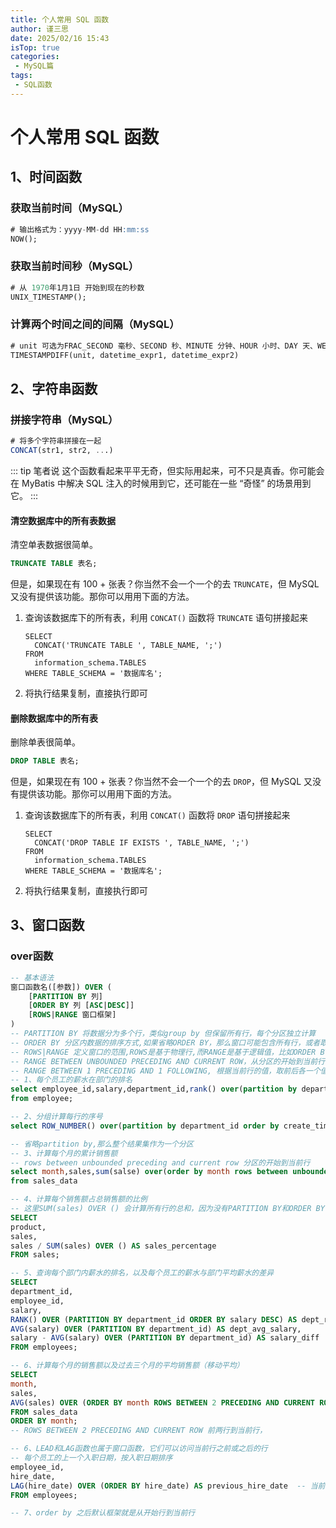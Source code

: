 ```yaml
---
title: 个人常用 SQL 函数
author: 谨三思
date: 2025/02/16 15:43
isTop: true
categories:
 - MySQL篇
tags:
 - SQL函数
---
```


# 个人常用 SQL 函数 <Badge text="持续更新" type="warning" />

## 1、时间函数

### 获取当前时间（MySQL）

```sql
# 输出格式为：yyyy-MM-dd HH:mm:ss
NOW();
```

### 获取当前时间秒（MySQL）

```sql
# 从 1970年1月1日 开始到现在的秒数
UNIX_TIMESTAMP();
```

### 计算两个时间之间的间隔（MySQL）

```sql
# unit 可选为FRAC_SECOND 毫秒、SECOND 秒、MINUTE 分钟、HOUR 小时、DAY 天、WEEK 星期、MONTH 月、QUARTER 季度、YEAR 年
TIMESTAMPDIFF(unit, datetime_expr1, datetime_expr2)
```

## 2、字符串函数

### 拼接字符串（MySQL）

```sql
# 将多个字符串拼接在一起
CONCAT(str1, str2, ...)
```

::: tip 笔者说
这个函数看起来平平无奇，但实际用起来，可不只是真香。你可能会在 MyBatis 中解决 SQL 注入的时候用到它，还可能在一些 “奇怪” 的场景用到它。
:::

#### 清空数据库中的所有表数据

清空单表数据很简单。

```sql
TRUNCATE TABLE 表名;
```

但是，如果现在有 100 + 张表？你当然不会一个一个的去 `TRUNCATE`，但 MySQL 又没有提供该功能。那你可以用用下面的方法。

1. 查询该数据库下的所有表，利用 `CONCAT()` 函数将 `TRUNCATE` 语句拼接起来

   ```shell
   SELECT
     CONCAT('TRUNCATE TABLE ', TABLE_NAME, ';')
   FROM 
     information_schema.TABLES
   WHERE TABLE_SCHEMA = '数据库名';
   ```

2. 将执行结果复制，直接执行即可

#### 删除数据库中的所有表

删除单表很简单。

```sql
DROP TABLE 表名;
```

但是，如果现在有 100 + 张表？你当然不会一个一个的去 `DROP`，但 MySQL 又没有提供该功能。那你可以用用下面的方法。

1. 查询该数据库下的所有表，利用 `CONCAT()` 函数将 `DROP` 语句拼接起来

   ```shell
   SELECT
     CONCAT('DROP TABLE IF EXISTS ', TABLE_NAME, ';')
   FROM 
     information_schema.TABLES
   WHERE TABLE_SCHEMA = '数据库名';
   ```

2. 将执行结果复制，直接执行即可

## 3、窗口函数

### over函数

```sql
-- 基本语法
窗口函数名([参数]) OVER (
    [PARTITION BY 列]
    [ORDER BY 列 [ASC|DESC]]
    [ROWS|RANGE 窗口框架]
)
-- PARTITION BY 将数据分为多个行，类似group by 但保留所有行，每个分区独立计算
-- ORDER BY 分区内数据的排序方式,如果省略ORDER BY，那么窗口可能包含所有行，或者取决于框架的定义
-- ROWS|RANGE 定义窗口的范围,ROWS是基于物理行,而RANGE是基于逻辑值，比如ORDER BY的列的值范围
-- RANGE BETWEEN UNBOUNDED PRECEDING AND CURRENT ROW，从分区的开始到当前行
-- RANGE BETWEEN 1 PRECEDING AND 1 FOLLOWING, 根据当前行的值，取前后各一个值的范围
-- 1、每个员工的薪水在部门的排名
select employee_id,salary,department_id,rank() over(partition by department_id order by salary desc) as dept_rank
from employee;

-- 2、分组计算每行的序号
select ROW_NUMBER() over(partition by department_id order by create_time asc)

-- 省略partition by,那么整个结果集作为一个分区
-- 3、计算每个月的累计销售额
-- rows between unbounded preceding and current row 分区的开始到当前行
select month,sales,sum(salse) over(order by month rows between unbounded preceding and current row) as cumulative_salse
from sales_data

-- 4、计算每个销售额占总销售额的比例
-- 这里SUM(sales) OVER () 会计算所有行的总和，因为没有PARTITION BY和ORDER BY，所以整个表作为一个分区，总和就是总销售额。
SELECT
product,
sales,
sales / SUM(sales) OVER () AS sales_percentage
FROM sales;

-- 5、查询每个部门内薪水的排名，以及每个员工的薪水与部门平均薪水的差异
SELECT
department_id,
employee_id,
salary,
RANK() OVER (PARTITION BY department_id ORDER BY salary DESC) AS dept_rank,
AVG(salary) OVER (PARTITION BY department_id) AS dept_avg_salary,
salary - AVG(salary) OVER (PARTITION BY department_id) AS salary_diff
FROM employees;

-- 6、计算每个月的销售额以及过去三个月的平均销售额（移动平均）
SELECT
month,
sales,
AVG(sales) OVER (ORDER BY month ROWS BETWEEN 2 PRECEDING AND CURRENT ROW) AS moving_avg
FROM sales_data
ORDER BY month;
-- ROWS BETWEEN 2 PRECEDING AND CURRENT ROW 前两行到当前行，

-- 6、LEAD和LAG函数也属于窗口函数，它们可以访问当前行之前或之后的行
-- 每个员工的上一个入职日期，按入职日期排序
employee_id,
hire_date,
LAG(hire_date) OVER (ORDER BY hire_date) AS previous_hire_date  -- 当前行的上一个入职日期
FROM employees;

-- 7、order by 之后默认框架就是从开始行到当前行
```

